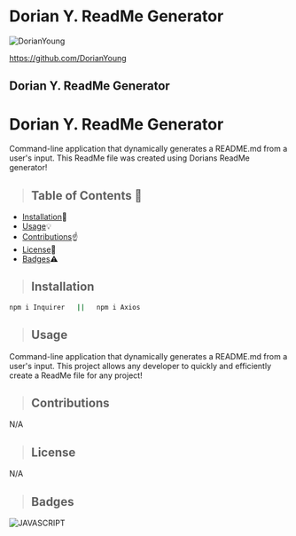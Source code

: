 # Dorian Y. ReadMe Generator





![DorianYoung](https://media.giphy.com/media/Jr5e0Bs2Ts4JmZxAFo/giphy.gif)

https://github.com/DorianYoung
    
<h2>Dorian Y. ReadMe Generator</h2>
    
# Dorian Y. ReadMe Generator
Command-line application that dynamically generates a README.md from a user's input. This ReadMe file was created using Dorians ReadMe generator!
    
    
>  ## **Table of Contents** :notebook:
    
    
* [Installation](#Installation):wrench:
* [Usage](#Usage):bulb:
* [Contributions](#Contributions):point_up:
* [License](#License):lock_with_ink_pen:
* [Badges](#Badges):warning:
    
    
    
> ## Installation
```sh    
npm i Inquirer   ||   npm i Axios
```
    
    
> ## Usage
    
Command-line application that dynamically generates a README.md from a user's input. This project allows any developer to quickly and efficiently create a ReadMe file for any project!
    
    
> ## Contributions
    
N/A
    
    

> ## License
    
N/A
    
    
    
> ## Badges
    
![JAVASCRIPT](https://img.shields.io/badge/JAVASCRIPT-100%25-green)
    
